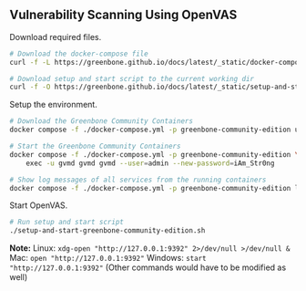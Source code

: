 
## Vulnerability Scanning Using OpenVAS

Download required files.

```bash
# Download the docker-compose file
curl -f -L https://greenbone.github.io/docs/latest/_static/docker-compose-22.4.yml -o docker-compose.yml

# Download setup and start script to the current working dir
curl -f -O https://greenbone.github.io/docs/latest/_static/setup-and-start-greenbone-community-edition.sh && chmod u+x setup-and-start-greenbone-community-edition.sh
```

Setup the environment.

```bash
# Download the Greenbone Community Containers
docker compose -f ./docker-compose.yml -p greenbone-community-edition up -d

# Start the Greenbone Community Containers
docker compose -f ./docker-compose.yml -p greenbone-community-edition \
    exec -u gvmd gvmd gvmd --user=admin --new-password=iAm_Str0ng

# Show log messages of all services from the running containers
docker compose -f ./docker-compose.yml -p greenbone-community-edition logs -f
```

Start OpenVAS.

```bash
# Run setup and start script
./setup-and-start-greenbone-community-edition.sh
```

__Note:__
Linux: `xdg-open "http://127.0.0.1:9392" 2>/dev/null >/dev/null &`
Mac: `open "http://127.0.0.1:9392"`
Windows: `start "http://127.0.0.1:9392"` (Other commands would have to be modified as well)
